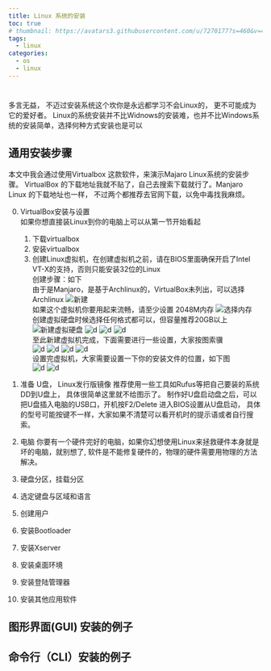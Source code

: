 ```yaml
---
title: Linux 系统的安装
toc: true
# thumbnail: https://avatars3.githubusercontent.com/u/7270177?s=460&v=4
tags:
  - linux
categories:
  - os
  - linux
---
```



# 
多言无益， 不迈过安装系统这个坎你是永远都学习不会Linux的， 更不可能成为它的爱好者。
Linux的系统安装并不比Widnows的安装难，也并不比Windows系统的安装简单，选择何种方式安装也是可以

## 通用安装步骤
本文中我会通过使用Virtualbox 这款软件，来演示Majaro Linux系统的安装步骤。
VirtualBox 的下载地址我就不贴了，自己去搜索下载就行了。Manjaro Linux 的下载地址也一样， 不过两个都推荐去官网下载，以免中毒找我麻烦。

0. VirtualBox安装与设置   
    如果你想直接装Linux到你的电脑上可以从第一节开始看起
    1) 下载virtualbox
    2) 安装virtualbox
    3) 创建Linux虚拟机，在创建虚拟机之前，请在BIOS里面确保开启了Intel VT-X的支持，否则只能安装32位的Linux    
    创建步骤：如下   
    由于是Manjaro，是基于Archlinux的，VirtualBox未列出，可以选择Archlinux
    ![新建](./imgs/vbox1.png)    
    如果这个虚拟机你要用起来流畅，请至少设置 2048M内存
    ![选择内存](./imgs/vbox2.png)    
    创建虚拟硬盘时候选择任何格式都可以，但容量推荐20GB以上
    ![新建虚拟硬盘](./imgs/vbox3.png)
    ![d](./imgs/vbox4.png)
    ![d](./imgs/vbox5.png)
    ![d](./imgs/vbox6.png)   
    至此新建虚拟机完成，下面需要进行一些设置，大家按图索骥   
    ![d](./imgs/vbox7.png)
    ![d](./imgs/vbox8.png)
    ![d](./imgs/vbox9.png)
    ![d](./imgs/vbox10.png)    
    设置完虚拟机，大家需要设置一下你的安装文件的位置，如下图   
    ![d](./imgs/vbox11.png)
    ![d](./imgs/vbox12.png)

1. 准备 U盘， Linux发行版镜像
   推荐使用一些工具如Rufus等把自己要装的系统DD到U盘上， 具体很简单这里就不给图示了。
   制作好U盘启动盘之后，可以把U盘插入电脑的USB口，开机按F2/Delete 进入BIOS设置从U盘启动， 具体的型号可能按键不一样，大家如果不清楚可以看开机时的提示语或者自行搜索。
2. 电脑 
    你要有一个硬件完好的电脑，如果你幻想使用Linux来拯救硬件本身就是坏的电脑，就别想了, 软件是不能修复硬件的，物理的硬件需要用物理的方法解决。
3. 硬盘分区，挂载分区
    
4. 选定键盘与区域和语言
5. 创建用户
6. 安装Bootloader
7. 安装Xserver
8. 安装桌面环境
9. 安装登陆管理器
10. 安装其他应用软件

## 图形界面(GUI) 安装的例子

## 命令行（CLI）安装的例子
